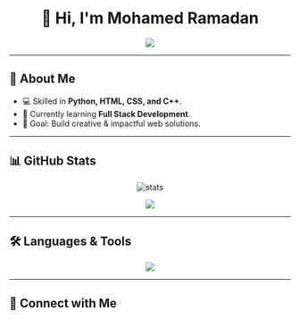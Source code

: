 
<h1 align="center">👋 Hi, I'm Mohamed Ramadan</h1>

<p align="center">
  <img src="https://readme-typing-svg.herokuapp.com?size=22&duration=3000&color=36BCF7&center=true&vCenter=true&lines=Web+Developer;Python+%7C+HTML+%7C+CSS+%7C+C%2B%2B;Always+Learning+New+Things" />
</p>

---

## 🚀 About Me  
- 💻 Skilled in **Python, HTML, CSS, and C++**.  
- 🌱 Currently learning **Full Stack Development**.  
- 🎯 Goal: Build creative & impactful web solutions.  

---

## 📊 GitHub Stats  

<p align="center">
  <img src="https://github-readme-stats.vercel.app/api?username=YOUR_USERNAME&show_icons=true&theme=radical" alt="stats" />
</p>

<p align="center">
  <img src="https://github-readme-stats.vercel.app/api/top-langs/?username=YOUR_USERNAME&layout=compact&theme=tokyonight" />
</p>

---

## 🛠️ Languages & Tools  

<p align="center">
  <img src="https://skillicons.dev/icons?i=python,html,css,cpp,git,github,vscode" />
</p>

---

## 🔗 Connect with Me  

<p align="center">
  <a href="https://github.com/YOUR_USERNAME"><img src="https://img.shields.io/badge/GitHub-00_

